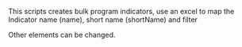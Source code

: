 This scripts creates bulk program indicators, use an excel to map the Indicator name (name), short name (shortName) and filter

Other elements can be changed.

